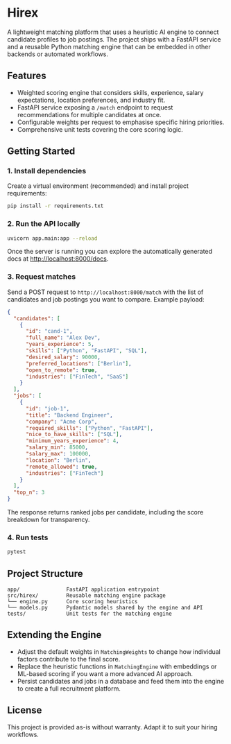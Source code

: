 # Hirex

A lightweight matching platform that uses a heuristic AI engine to connect candidate profiles to job postings. The project ships with a FastAPI service and a reusable Python matching engine that can be embedded in other backends or automated workflows.

## Features

- Weighted scoring engine that considers skills, experience, salary expectations, location preferences, and industry fit.
- FastAPI service exposing a `/match` endpoint to request recommendations for multiple candidates at once.
- Configurable weights per request to emphasise specific hiring priorities.
- Comprehensive unit tests covering the core scoring logic.

## Getting Started

### 1. Install dependencies

Create a virtual environment (recommended) and install project requirements:

```bash
pip install -r requirements.txt
```

### 2. Run the API locally

```bash
uvicorn app.main:app --reload
```

Once the server is running you can explore the automatically generated docs at [http://localhost:8000/docs](http://localhost:8000/docs).

### 3. Request matches

Send a POST request to `http://localhost:8000/match` with the list of candidates and job postings you want to compare. Example payload:

```json
{
  "candidates": [
    {
      "id": "cand-1",
      "full_name": "Alex Dev",
      "years_experience": 5,
      "skills": ["Python", "FastAPI", "SQL"],
      "desired_salary": 90000,
      "preferred_locations": ["Berlin"],
      "open_to_remote": true,
      "industries": ["FinTech", "SaaS"]
    }
  ],
  "jobs": [
    {
      "id": "job-1",
      "title": "Backend Engineer",
      "company": "Acme Corp",
      "required_skills": ["Python", "FastAPI"],
      "nice_to_have_skills": ["SQL"],
      "minimum_years_experience": 4,
      "salary_min": 85000,
      "salary_max": 100000,
      "location": "Berlin",
      "remote_allowed": true,
      "industries": ["FinTech"]
    }
  ],
  "top_n": 3
}
```

The response returns ranked jobs per candidate, including the score breakdown for transparency.

### 4. Run tests

```bash
pytest
```

## Project Structure

```
app/               FastAPI application entrypoint
src/hirex/         Reusable matching engine package
└── engine.py      Core scoring heuristics
└── models.py      Pydantic models shared by the engine and API
tests/             Unit tests for the matching engine
```

## Extending the Engine

- Adjust the default weights in `MatchingWeights` to change how individual factors contribute to the final score.
- Replace the heuristic functions in `MatchingEngine` with embeddings or ML-based scoring if you want a more advanced AI approach.
- Persist candidates and jobs in a database and feed them into the engine to create a full recruitment platform.

## License

This project is provided as-is without warranty. Adapt it to suit your hiring workflows.
